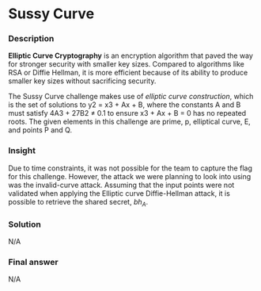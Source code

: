 # Sussy Curve


### Description
**Elliptic Curve Cryptography** is an encryption algorithm that paved the way for stronger security with smaller key sizes. Compared to algorithms like RSA or Diffie Hellman, it is more efficient because of its ability to produce smaller key sizes without sacrificing security.

The Sussy Curve challenge makes use of *elliptic curve construction*, which is the set of solutions to y2 = x3 + Ax + B, where the constants A and B must satisfy 4A3 + 27B2 ≠ 0.1 to ensure x3 + Ax + B = 0 has no repeated roots. The given elements in this challenge are prime, p, elliptical curve, E, and points P and Q. 


### Insight
Due to time constraints, it was not possible for the team to capture the flag for this challenge. However, the attack we were planning to look into using was the invalid-curve attack. Assuming that the input points were not validated when applying the Elliptic curve Diffie-Hellman attack, it is possible to retrieve the shared secret, $bh_A$.

### Solution
N/A


### Final answer 
N/A
